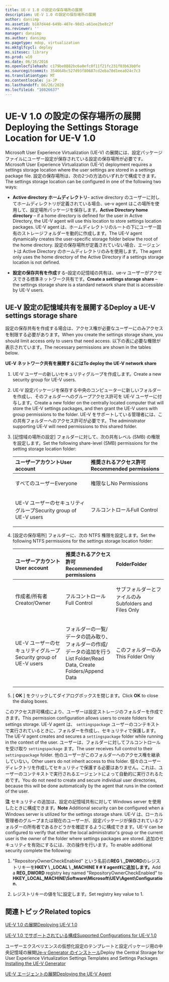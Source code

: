 ```yaml
---
title: UE-V 1.0 の設定の保存場所の展開
description: UE-V 1.0 の設定の保存場所の展開
author: dansimp
ms.assetid: b187d44d-649b-487e-98d3-a61ee2be8c2f
ms.reviewer: ''
manager: dansimp
ms.author: dansimp
ms.pagetype: mdop, virtualization
ms.mktglfcycl: deploy
ms.sitesec: library
ms.prod: w10
ms.date: 06/16/2016
ms.openlocfilehash: c179be0882bc6a0efc0f11f21fc231f03b63b0fe
ms.sourcegitcommit: 354664bc527d93f80687cd2eba70d1eea024c7c3
ms.translationtype: MT
ms.contentlocale: ja-JP
ms.lasthandoff: 06/26/2020
ms.locfileid: "10826637"
---
```

# <span data-ttu-id="0cbe8-103">UE-V 1.0 の設定の保存場所の展開</span><span class="sxs-lookup"><span data-stu-id="0cbe8-103">Deploying the Settings Storage Location for UE-V 1.0</span></span>


<span data-ttu-id="0cbe8-104">Microsoft User Experience Virtualization (UE-V) の展開には、設定パッケージファイルにユーザー設定が保存されている設定の保存場所が必要です。</span><span class="sxs-lookup"><span data-stu-id="0cbe8-104">Microsoft User Experience Virtualization (UE-V) deployment requires a settings storage location where the user settings are stored in a settings package file.</span></span> <span data-ttu-id="0cbe8-105">設定の保存場所は、次の2つの方法のいずれかで構成できます。</span><span class="sxs-lookup"><span data-stu-id="0cbe8-105">The settings storage location can be configured in one of the following two ways:</span></span>

-   <span data-ttu-id="0cbe8-106">**Active directory ホームディレクトリ**– active directory のユーザーに対してホームディレクトリが定義されている場合、ue-v agent はこの場所を使用して、設定場所パッケージを保存します。</span><span class="sxs-lookup"><span data-stu-id="0cbe8-106">**Active Directory home directory** – if a home directory is defined for the user in Active Directory, the UE-V agent will use this location to store settings location packages.</span></span> <span data-ttu-id="0cbe8-107">UE-V agent は、ホームディレクトリのルートの下にユーザー固有のストレージフォルダーを動的に作成します。</span><span class="sxs-lookup"><span data-stu-id="0cbe8-107">The UE-V agent dynamically creates the user-specific storage folder below the root of the home directory.</span></span> <span data-ttu-id="0cbe8-108">設定の保存場所が定義されていない場合、エージェントは Active Directory のホームディレクトリのみを使用します。</span><span class="sxs-lookup"><span data-stu-id="0cbe8-108">The agent only uses the home directory of the Active Directory if a settings storage location is not defined.</span></span>

-   <span data-ttu-id="0cbe8-109">**設定の保存共有を作成**する–設定の記憶域の共有は、ue-v ユーザーがアクセスできる標準ネットワーク共有です。</span><span class="sxs-lookup"><span data-stu-id="0cbe8-109">**Create a settings storage share** – the settings storage share is a standard network share that is accessible by UE-V users.</span></span>

## <span data-ttu-id="0cbe8-110">UE-V 設定の記憶域共有を展開する</span><span class="sxs-lookup"><span data-stu-id="0cbe8-110">Deploy a UE-V settings storage share</span></span>


<span data-ttu-id="0cbe8-111">設定の保存共有を作成する場合は、アクセス権が必要なユーザーにのみアクセスを制限する必要があります。</span><span class="sxs-lookup"><span data-stu-id="0cbe8-111">When you create the settings storage share, you should limit access only to users that need access.</span></span> <span data-ttu-id="0cbe8-112">以下の表に必要な権限が表示されています。</span><span class="sxs-lookup"><span data-stu-id="0cbe8-112">The necessary permissions are shown in the tables below.</span></span>

**<span data-ttu-id="0cbe8-113">UE-V ネットワーク共有を展開するには</span><span class="sxs-lookup"><span data-stu-id="0cbe8-113">To deploy the UE-V network share</span></span>**

1.  <span data-ttu-id="0cbe8-114">UE-V ユーザーの新しいセキュリティグループを作成します。</span><span class="sxs-lookup"><span data-stu-id="0cbe8-114">Create a new security group for UE-V users.</span></span>

2.  <span data-ttu-id="0cbe8-115">UE-V 設定パッケージを保存する中央のコンピューターに新しいフォルダーを作成し、そのフォルダーへのグループアクセス許可を UE-V ユーザーに付与します。</span><span class="sxs-lookup"><span data-stu-id="0cbe8-115">Create a new folder on the centrally located computer that will store the UE-V settings packages, and then grant the UE-V users with group permissions to the folder.</span></span> <span data-ttu-id="0cbe8-116">UE-V をサポートしている管理者には、この共有フォルダーへのアクセス許可が必要です。</span><span class="sxs-lookup"><span data-stu-id="0cbe8-116">The administrator supporting UE-V will need permissions to this shared folder.</span></span>

3.  <span data-ttu-id="0cbe8-117">[記憶域の場所の設定] フォルダーに対して、次の共有レベル (SMB) の権限を設定します。</span><span class="sxs-lookup"><span data-stu-id="0cbe8-117">Set the following share-level (SMB) permissions for the setting storage location folder:</span></span>

    <table>
    <colgroup>
    <col width="50%" />
    <col width="50%" />
    </colgroup>
    <thead>
    <tr class="header">
    <th align="left"><strong><span data-ttu-id="0cbe8-118">ユーザーアカウント</span><span class="sxs-lookup"><span data-stu-id="0cbe8-118">User account</span></span></strong></th>
    <th align="left"><strong><span data-ttu-id="0cbe8-119">推奨されるアクセス許可</span><span class="sxs-lookup"><span data-stu-id="0cbe8-119">Recommended permissions</span></span></strong></th>
    </tr>
    </thead>
    <tbody>
    <tr class="odd">
    <td align="left"><p><span data-ttu-id="0cbe8-120">すべてのユーザー</span><span class="sxs-lookup"><span data-stu-id="0cbe8-120">Everyone</span></span></p></td>
    <td align="left"><p><span data-ttu-id="0cbe8-121">権限なし</span><span class="sxs-lookup"><span data-stu-id="0cbe8-121">No Permissions</span></span></p></td>
    </tr>
    <tr class="even">
    <td align="left"><p><span data-ttu-id="0cbe8-122">UE-V ユーザーのセキュリティグループ</span><span class="sxs-lookup"><span data-stu-id="0cbe8-122">Security group of UE-V users</span></span></p></td>
    <td align="left"><p><span data-ttu-id="0cbe8-123">フルコントロール</span><span class="sxs-lookup"><span data-stu-id="0cbe8-123">Full Control</span></span></p></td>
    </tr>
    </tbody>
    </table>

     

4.  <span data-ttu-id="0cbe8-124">[設定の保存場所] フォルダーに、次の NTFS 権限を設定します。</span><span class="sxs-lookup"><span data-stu-id="0cbe8-124">Set the following NTFS permissions for the settings storage location folder:</span></span>

    <table>
    <colgroup>
    <col width="33%" />
    <col width="33%" />
    <col width="33%" />
    </colgroup>
    <thead>
    <tr class="header">
    <th align="left"><strong><span data-ttu-id="0cbe8-125">ユーザーアカウント</span><span class="sxs-lookup"><span data-stu-id="0cbe8-125">User account</span></span></strong></th>
    <th align="left"><strong><span data-ttu-id="0cbe8-126">推奨されるアクセス許可</span><span class="sxs-lookup"><span data-stu-id="0cbe8-126">Recommended permissions</span></span></strong></th>
    <th align="left"><strong><span data-ttu-id="0cbe8-127">Folder</span><span class="sxs-lookup"><span data-stu-id="0cbe8-127">Folder</span></span></strong></th>
    </tr>
    </thead>
    <tbody>
    <tr class="odd">
    <td align="left"><p><span data-ttu-id="0cbe8-128">作成者/所有者</span><span class="sxs-lookup"><span data-stu-id="0cbe8-128">Creator/Owner</span></span></p></td>
    <td align="left"><p><span data-ttu-id="0cbe8-129">フルコントロール</span><span class="sxs-lookup"><span data-stu-id="0cbe8-129">Full Control</span></span></p></td>
    <td align="left"><p><span data-ttu-id="0cbe8-130">サブフォルダーとファイルのみ</span><span class="sxs-lookup"><span data-stu-id="0cbe8-130">Subfolders and Files Only</span></span></p></td>
    </tr>
    <tr class="even">
    <td align="left"><p><span data-ttu-id="0cbe8-131">UE-V ユーザーのセキュリティグループ</span><span class="sxs-lookup"><span data-stu-id="0cbe8-131">Security group of UE-V users</span></span></p></td>
    <td align="left"><p><span data-ttu-id="0cbe8-132">フォルダーの一覧/データの読み取り、フォルダーの作成/データの追加を行う</span><span class="sxs-lookup"><span data-stu-id="0cbe8-132">List Folder/Read Data, Create Folders/Append Data</span></span></p></td>
    <td align="left"><p><span data-ttu-id="0cbe8-133">このフォルダーのみ</span><span class="sxs-lookup"><span data-stu-id="0cbe8-133">This Folder Only</span></span></p></td>
    </tr>
    </tbody>
    </table>

     

5.  <span data-ttu-id="0cbe8-134">[ **OK** ] をクリックしてダイアログボックスを閉じます。</span><span class="sxs-lookup"><span data-stu-id="0cbe8-134">Click **OK** to close the dialog boxes.</span></span>

<span data-ttu-id="0cbe8-135">このアクセス許可構成により、ユーザーは設定ストレージのフォルダーを作成できます。</span><span class="sxs-lookup"><span data-stu-id="0cbe8-135">This permission configuration allows users to create folders for settings storage.</span></span> <span data-ttu-id="0cbe8-136">UE-V agent は、 `settingspackage` ユーザーのコンテキストで実行されているときに、フォルダーを作成し、セキュリティで保護します。</span><span class="sxs-lookup"><span data-stu-id="0cbe8-136">The UE-V agent creates and secures a `settingspackage` folder while running in the context of the user.</span></span> <span data-ttu-id="0cbe8-137">ユーザーは、フォルダーに対してフルコントロールを受け取り `settingspackage` ます。</span><span class="sxs-lookup"><span data-stu-id="0cbe8-137">The user receives full control to their `settingspackage` folder.</span></span> <span data-ttu-id="0cbe8-138">他のユーザーがこのフォルダーへのアクセス権を継承していない。</span><span class="sxs-lookup"><span data-stu-id="0cbe8-138">Other users do not inherit access to this folder.</span></span> <span data-ttu-id="0cbe8-139">個々のユーザーディレクトリを作成してセキュリティで保護する必要はありません。これは、ユーザーのコンテキストで実行されるエージェントによって自動的に実行されるためです。</span><span class="sxs-lookup"><span data-stu-id="0cbe8-139">You do not need to create and secure individual user directories, because this will be done automatically by the agent that runs in the context of the user.</span></span>

<span data-ttu-id="0cbe8-140">**注** セキュリティの追加は、設定の記憶域共有に対して Windows server を使用したときに構成できます。</span><span class="sxs-lookup"><span data-stu-id="0cbe8-140">**Note** Additional security can be configured when a Windows server is utilized for the settings storage share.</span></span> <span data-ttu-id="0cbe8-141">UE-V は、ローカル管理者のグループまたは現在のユーザーが、設定パッケージが保存されているフォルダーの所有者であるかどうかを確認するように構成できます。</span><span class="sxs-lookup"><span data-stu-id="0cbe8-141">UE-V can be configured to verify that either the local administrator's group or the current user is the owner of the folder where settings packages are stored.</span></span> <span data-ttu-id="0cbe8-142">追加のセキュリティを有効にするには、次の操作を行います。</span><span class="sxs-lookup"><span data-stu-id="0cbe8-142">To enable additional security complete the following:</span></span>

1.  <span data-ttu-id="0cbe8-143">"RepositoryOwnerCheckEnabled" という名前の**REG \ _DWORD**のレジストリキーを**HKEY \ _LOCAL \ _MACHINE ¥ # ¥ agent¥に追加します。**</span><span class="sxs-lookup"><span data-stu-id="0cbe8-143">Add a **REG\_DWORD** registry key named "RepositoryOwnerCheckEnabled" to **HKEY\_LOCAL\_MACHINE\\Software\\Microsoft\\UEV\\Agent\\Configuration.**</span></span>

2.  <span data-ttu-id="0cbe8-144">レジストリキーの値を1に設定します。</span><span class="sxs-lookup"><span data-stu-id="0cbe8-144">Set registry key value to 1.</span></span>

 

## <span data-ttu-id="0cbe8-145">関連トピック</span><span class="sxs-lookup"><span data-stu-id="0cbe8-145">Related topics</span></span>


[<span data-ttu-id="0cbe8-146">UE-V 1.0 の展開</span><span class="sxs-lookup"><span data-stu-id="0cbe8-146">Deploying UE-V 1.0</span></span>](deploying-ue-v-10.md)

[<span data-ttu-id="0cbe8-147">UE-V 1.0 でサポートされている構成</span><span class="sxs-lookup"><span data-stu-id="0cbe8-147">Supported Configurations for UE-V 1.0</span></span>](supported-configurations-for-ue-v-10.md)

<span data-ttu-id="0cbe8-148">ユーザーエクスペリエンスの仮想化設定のテンプレートと設定パッケージ用の中央記憶域の展開[Ue-v Generator のインストール](installing-the-ue-v-generator.md)</span><span class="sxs-lookup"><span data-stu-id="0cbe8-148">Deploy the Central Storage for User Experience Virtualization Settings Templates and Settings Packages [Installing the UE-V Generator](installing-the-ue-v-generator.md)</span></span>

[<span data-ttu-id="0cbe8-149">UE-V エージェントの展開</span><span class="sxs-lookup"><span data-stu-id="0cbe8-149">Deploying the UE-V Agent</span></span>](deploying-the-ue-v-agent.md)

 

 





